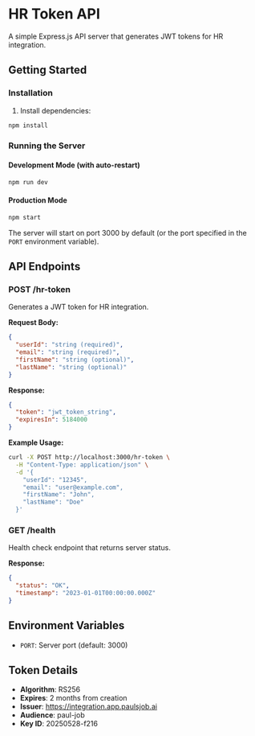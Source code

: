 # HR Token API

A simple Express.js API server that generates JWT tokens for HR integration.

## Getting Started

### Installation

1. Install dependencies:
```bash
npm install
```

### Running the Server

#### Development Mode (with auto-restart)
```bash
npm run dev
```

#### Production Mode
```bash
npm start
```

The server will start on port 3000 by default (or the port specified in the `PORT` environment variable).

## API Endpoints

### POST /hr-token

Generates a JWT token for HR integration.

**Request Body:**
```json
{
  "userId": "string (required)",
  "email": "string (required)", 
  "firstName": "string (optional)",
  "lastName": "string (optional)"
}
```

**Response:**
```json
{
  "token": "jwt_token_string",
  "expiresIn": 5184000
}
```

**Example Usage:**
```bash
curl -X POST http://localhost:3000/hr-token \
  -H "Content-Type: application/json" \
  -d '{
    "userId": "12345",
    "email": "user@example.com",
    "firstName": "John",
    "lastName": "Doe"
  }'
```

### GET /health

Health check endpoint that returns server status.

**Response:**
```json
{
  "status": "OK",
  "timestamp": "2023-01-01T00:00:00.000Z"
}
```

## Environment Variables

- `PORT`: Server port (default: 3000)

## Token Details

- **Algorithm**: RS256
- **Expires**: 2 months from creation
- **Issuer**: https://integration.app.paulsjob.ai
- **Audience**: paul-job
- **Key ID**: 20250528-f216 